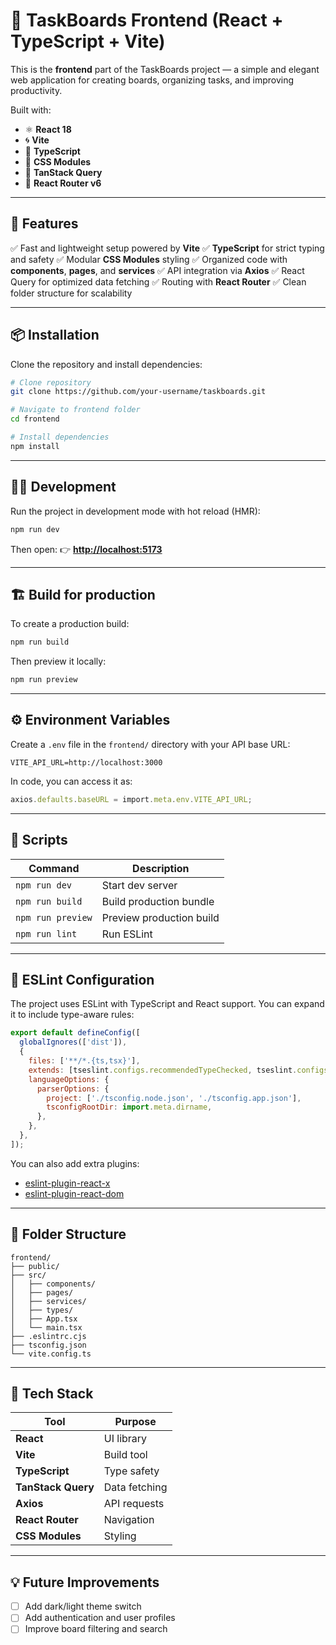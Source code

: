 # 🎨 TaskBoards Frontend (React + TypeScript + Vite)

This is the **frontend** part of the TaskBoards project — a simple and elegant web application for creating boards, organizing tasks, and improving productivity.

Built with:

- ⚛️ **React 18**
- 🌀 **Vite**
- 🧩 **TypeScript**
- 🎨 **CSS Modules**
- 🔁 **TanStack Query**
- 🧭 **React Router v6**

---

## 🚀 Features

✅ Fast and lightweight setup powered by **Vite**
✅ **TypeScript** for strict typing and safety
✅ Modular **CSS Modules** styling
✅ Organized code with **components**, **pages**, and **services**
✅ API integration via **Axios**
✅ React Query for optimized data fetching
✅ Routing with **React Router**
✅ Clean folder structure for scalability

---

## 📦 Installation

Clone the repository and install dependencies:

```bash
# Clone repository
git clone https://github.com/your-username/taskboards.git

# Navigate to frontend folder
cd frontend

# Install dependencies
npm install
```

---

## 🧑‍💻 Development

Run the project in development mode with hot reload (HMR):

```bash
npm run dev
```

Then open:
👉 **[http://localhost:5173](http://localhost:5173)**

---

## 🏗️ Build for production

To create a production build:

```bash
npm run build
```

Then preview it locally:

```bash
npm run preview
```

---

## ⚙️ Environment Variables

Create a `.env` file in the `frontend/` directory with your API base URL:

```
VITE_API_URL=http://localhost:3000
```

In code, you can access it as:

```ts
axios.defaults.baseURL = import.meta.env.VITE_API_URL;
```

---

## 🧰 Scripts

| Command           | Description              |
| ----------------- | ------------------------ |
| `npm run dev`     | Start dev server         |
| `npm run build`   | Build production bundle  |
| `npm run preview` | Preview production build |
| `npm run lint`    | Run ESLint               |

---

## 🧩 ESLint Configuration

The project uses ESLint with TypeScript and React support.
You can expand it to include type-aware rules:

```js
export default defineConfig([
  globalIgnores(['dist']),
  {
    files: ['**/*.{ts,tsx}'],
    extends: [tseslint.configs.recommendedTypeChecked, tseslint.configs.stylisticTypeChecked],
    languageOptions: {
      parserOptions: {
        project: ['./tsconfig.node.json', './tsconfig.app.json'],
        tsconfigRootDir: import.meta.dirname,
      },
    },
  },
]);
```

You can also add extra plugins:

- [eslint-plugin-react-x](https://github.com/Rel1cx/eslint-react/tree/main/packages/plugins/eslint-plugin-react-x)
- [eslint-plugin-react-dom](https://github.com/Rel1cx/eslint-react/tree/main/packages/plugins/eslint-plugin-react-dom)

---

## 🧱 Folder Structure

```
frontend/
├── public/
├── src/
│   ├── components/
│   ├── pages/
│   ├── services/
│   ├── types/
│   ├── App.tsx
│   └── main.tsx
├── .eslintrc.cjs
├── tsconfig.json
└── vite.config.ts
```

---

## 🧭 Tech Stack

| Tool               | Purpose       |
| ------------------ | ------------- |
| **React**          | UI library    |
| **Vite**           | Build tool    |
| **TypeScript**     | Type safety   |
| **TanStack Query** | Data fetching |
| **Axios**          | API requests  |
| **React Router**   | Navigation    |
| **CSS Modules**    | Styling       |

---

## 💡 Future Improvements

- [ ] Add dark/light theme switch
- [ ] Add authentication and user profiles
- [ ] Improve board filtering and search
